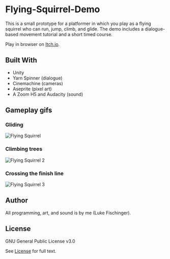 # Flying-Squirrel-Demo
This is a small prototype for a platformer in which you play as a flying squirrel who can run, jump, climb, and glide. The demo includes a dialogue-based movement tutorial and a short timed course.

Play in browser on [Itch.io](https://lfischinger.itch.io/flying-squirrel-demo).

## Built With

- Unity
- Yarn Spinner (dialogue)
- Cinemachine (cameras)
- Aseprite (pixel art)
- A Zoom H5 and Audacity (sound)

## Gameplay gifs
### Gliding
![Flying Squirrel](https://github.com/lukefischinger/Flying-Squirrel-Demo/assets/107618359/5f32223f-7efb-4292-b588-cb0e34304df1)

### Climbing trees
![Flying Squirrel 2](https://github.com/lukefischinger/Flying-Squirrel-Demo/assets/107618359/ed5f1981-b741-494a-a011-0b9cf5bac5ca)

### Crossing the finish line
![Flying Squirrel 3](https://github.com/lukefischinger/Flying-Squirrel-Demo/assets/107618359/89c07c6b-bc13-4dfc-83ea-1e067e32fd01)

## Author
All programming, art, and sound is by me (Luke Fischinger).

## License
GNU General Public License v3.0

See [License](https://github.com/lukefischinger/Flying-Squirrel-Demo/blob/master/License) for full text.
